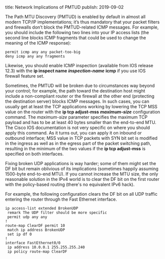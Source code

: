title: Network Implications of PMTUD
publish: 2019-09-02

The Path MTU Discovery (PMTUD) is enabled by default in almost all modern TCP/IP implementations; it’s thus mandatory that your packet filters and firewalls don’t block the PMTUD-related ICMP messages. For example, you should include the following two lines into your IP access lists (the second line blocks ICMP fragments that could be used to change the meaning of the ICMP response):

    permit icmp any any packet-too-big
    deny icmp any any fragments

Likewise, you should enable ICMP inspection (available from IOS release 12.3) with the **ip inspect name** ***inspection-name*** **icmp** if you use IOS firewall feature set.

Sometimes, the PMTUD will be broken due to circumstances way beyond your control; for example, the path toward the destination host might include a non-compliant router or the firewall at the other end (protecting the destination server) blocks ICMP messages. In such cases, you can usually get at least the TCP applications working by lowering the TCP MSS value on the router with the **ip tcp adjust-mss** ***maximum-size*** configuration command. The *maximum-size* parameter specifies the maximum TCP payload and has to be at least 40 bytes smaller than the end-to-end MTU. The Cisco IOS documentation is not very specific on where you should apply this command. As it turns out, you can apply it on inbound or outbound interface; MSS value in TCP packets with SYN bit set is modified in the ingress as well as in the egress part of the packet switching path, resulting in the minimum of the two values if the **ip tcp adjust-mss** is specified on both interfaces.

Fixing broken UDP applications is way harder; some of them might set the DF bit but remain oblivious of its implications (sometimes happily assuming 1500-byte end-to-end MTU). If you cannot increase the MTU size, the only reasonable solution in the IPv4 world is to clear the DF bit on the first router with the policy-based routing (there's no equivalent IPv6 hack).

For example, the following configuration clears the DF bit on all UDP traffic entering the router through the Fast Ethernet interface.

    ip access-list extended BrokenUDP
     remark The UDP filter should be more specific
     permit udp any any
    !
    route-map ClearDF permit 10
     match ip address BrokenUDP
     set ip df 0
    !
    interface FastEthernet0/0
     ip address 10.0.0.1 255.255.255.240
     ip policy route-map ClearDF
